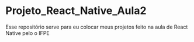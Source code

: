 # Projeto_React_Native_Aula2
Esse repositório serve para eu colocar meus projetos feito na aula de React Native pelo o IFPE 
